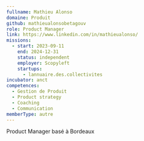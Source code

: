 ```yaml
---
fullname: Mathieu Alonso
domaine: Produit
github: mathieualonsobetagouv
role: Product Manager
link: https://www.linkedin.com/in/mathieualonso/
missions:
  - start: 2023-09-11
    end: 2024-12-31
    status: independent
    employer: Scopyleft
    startups:
      - lannuaire.des.collectivites
incubator: anct
competences:
  - Gestion de Produit
  - Product strategy
  - Coaching
  - Communication
memberType: autre
---
```

Product Manager basé à Bordeaux